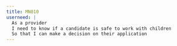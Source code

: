 ```yaml
---
title: MN010
userneed: |
  As a provider
  I need to know if a candidate is safe to work with children
  So that I can make a decision on their application
---
```

